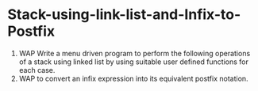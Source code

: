 # Stack-using-link-list-and-Infix-to-Postfix

1) WAP Write a menu driven program to perform the following operations of a stack using 
linked list by using suitable user defined functions for each case. 
2) WAP to convert an infix expression into its equivalent postfix notation. 
